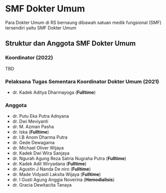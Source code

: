 # SMF Dokter Umum

Para Dokter Umum di RS bernaung dibawah satuan medik fungsional (SMF) tersendiri yaitu SMF Dokter Umum

## Struktur dan Anggota SMF Dokter Umum
### Koordinator (2022)
TBD

### Pelaksana Tugas Sementara Koordinator Dokter Umum (2021)
* dr. Kadek Aditya Dharmayoga (**Fulltime**)

### Anggota
* dr. Putu Eka Putra Adnyana
* dr. Dwi Meviyanti
* dr. M. Azman Pasha
* dr. Iska (**Fulltime**)
* dr. I.B Anom Dharma Putra
* dr. Gede Dewagama
* dr. Michael Oliver Wijaya
* dr. Kadek Dwi Wira Sanjaya
* dr. Ngurah Agung Reza Satria Nugraha Putra (**Fulltime**)
* dr. Kadek Adit Wiryadana (**Fulltime**)
* dr. Agustin J Nanda De niro (**Fulltime**)
* dr. Made Vidyasti Laksita Wijaya (**Fulltime**)
* dr. I Gusti Agung Anggia Noverina (**Hemodialisis**)
* dr. Gracia Dewitacita Tanaya
